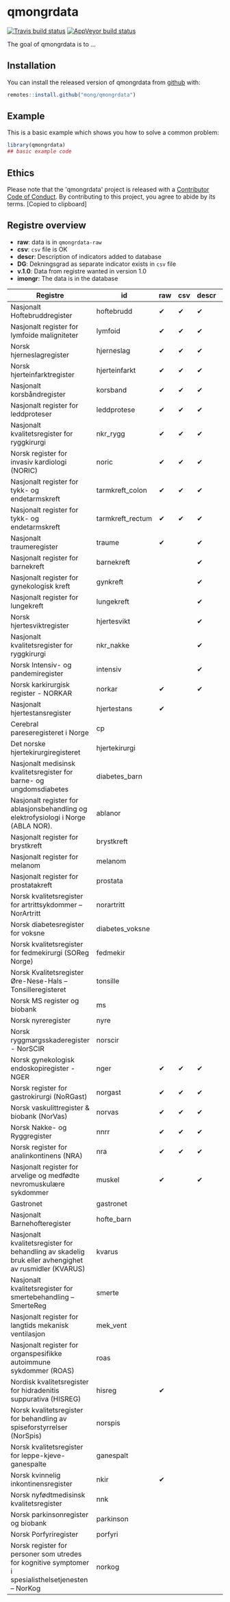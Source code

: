 
# qmongrdata

<!-- badges: start -->
[![Travis build status](https://travis-ci.org/mong/qmongrdata.svg?branch=master)](https://travis-ci.org/mong/qmongrdata)
[![AppVeyor build status](https://ci.appveyor.com/api/projects/status/github/mong/qmongrdata?branch=master&svg=true)](https://ci.appveyor.com/project/mong/qmongrdata)
<!-- badges: end -->

The goal of qmongrdata is to ...

## Installation

You can install the released version of qmongrdata from [github](https://github.com/) with:

``` r
remotes::install.github("mong/qmongrdata")
```

## Example

This is a basic example which shows you how to solve a common problem:

``` r
library(qmongrdata)
## basic example code
```
## Ethics
Please note that the 'qmongrdata' project is released with a
  [Contributor Code of Conduct](CODE_OF_CONDUCT.md).
  By contributing to this project, you agree to abide by its terms.
  [Copied to clipboard]

## Registre overview

- **raw**: data is in `qmongrdata-raw`
- **csv**: `csv` file is OK
- **descr**: Description of indicators added to database
- **DG**: Dekningsgrad as separate indicator exists in `csv` file
- **v.1.0**: Data from registre wanted in version 1.0
- **imongr**: The data is in the database

| Registre                                                                                            | id               | raw      | csv      | descr    | DG       | v1.0     | imongr   |
| ---                                                                                                 | ---              | ---      | ---      | ---      | ---      | ---      | ---      |
| Nasjonalt Hoftebruddregister                                                                        | hoftebrudd       | &#10004; | &#10004; | &#10004; | &#10004; | &#10004; | &#10004; |
| Nasjonalt register for lymfoide maligniteter                                                        | lymfoid          | &#10004; | &#10004; | &#10004; | &#10004; | &#10004; | &#10004;
| Norsk hjerneslagregister                                                                            | hjerneslag       | &#10004; | &#10004; | &#10004; | &#10004; | &#10004; | &#10004;
| Norsk hjerteinfarktregister                                                                         | hjerteinfarkt    | &#10004; | &#10004; | &#10004; | &#10004; | &#10004; | &#10004;
| Nasjonalt korsbåndregister                                                                          | korsband         | &#10004; | &#10004; | &#10004; | &#10004; | &#10004; | &#10004; |
| Nasjonalt register for leddproteser                                                                 | leddprotese      | &#10004; | &#10004; | &#10004; | &#10004; | &#10004; | &#10004;
| Nasjonalt kvalitetsregister for ryggkirurgi                                                         | nkr_rygg         | &#10004; | &#10004; | &#10004; |          | &#10004; | &#10004;
| Norsk register for invasiv kardiologi (NORIC)                                                       | noric            | &#10004; | &#10004; | &#10004; |          | &#10004; | &#10004;
| Nasjonalt register for tykk- og endetarmskreft                                                      | tarmkreft_colon  | &#10004; | &#10004; | &#10004; |          | &#10004; | &#10004;
| Nasjonalt register for tykk- og endetarmskreft                                                      | tarmkreft_rectum | &#10004; | &#10004; | &#10004; |          | &#10004; | &#10004;
| Nasjonalt traumeregister                                                                            | traume           | &#10004; |          | &#10004; |          | &#10004; | &#10004;
| Nasjonalt register for barnekreft                                                                   | barnekreft       |          |          | &#10004; |          | &#10004; | &#10004;
| Nasjonalt register for gynekologisk kreft                                                           | gynkreft         |          |          | &#10004; |          | &#10004; | &#10004;
| Nasjonalt register for lungekreft                                                                   | lungekreft       |          |          | &#10004; |          | &#10004; | &#10004;
| Norsk hjertesviktregister                                                                           | hjertesvikt      |          |          | &#10004; |          | &#10004; | &#10004;
| Nasjonalt kvalitetsregister for ryggkirurgi                                                         | nkr_nakke        |          |          | &#10004; |          | &#10004;
| Norsk Intensiv- og pandemiregister                                                                  | intensiv         |          |          | &#10004; |          | &#10004;
| Norsk karkirurgisk register - NORKAR                                                                | norkar           | &#10004; |          | &#10004; |          | &#10004; |
| Nasjonalt hjertestansregister                                                                       | hjertestans      | &#10004; |          |          |          | &#10004; |
| Cerebral pareseregisteret i Norge                                                                   | cp               |          |          |          |          | &#10004; |
| ​Det norske hjertekirurgiregisteret                                                                 | hjertekirurgi    |          |          |          |          | &#10004; |
| Nasjonalt medisinsk kvalitetsregister for barne- og ungdomsdiabetes                                 | diabetes_barn    |          |          |          |          | &#10004; |
| Nasjonalt register for ablasjonsbehandling og elektrofysiologi i Norge (ABLA NOR).                  | ablanor          |          |          |          |          | &#10004; |
| Nasjonalt register for brystkreft                                                                   | brystkreft       |          |          |          |          | &#10004; |
| Nasjonalt register for melanom                                                                      | melanom          |          |          |          |          | &#10004; |
| Nasjonalt register for prostatakreft                                                                | prostata         |          |          |          |          | &#10004; |
| Norsk kvalitetsregister for artrittsykdommer – NorArtritt                                           | norartritt       |          |          |          |          | &#10004; |
| Norsk diabetesregister for voksne                                                                   | diabetes_voksne  |          |          |          |          | &#10004; |
| Norsk kvalitetsregister for fedmekirurgi (SOReg Norge)                                              | fedmekir         |          |          |          |          | &#10004; |
| Norsk Kvalitetsregister Øre-Nese-Hals – Tonsilleregisteret                                          | tonsille         |          |          |          |          | &#10004; |
| Norsk MS register og biobank                                                                        | ms               |          |          |          |          | &#10004; |
| Norsk nyreregister                                                                                  | nyre             |          |          |          |          | &#10004; |
| Norsk ryggmargsskaderegister - NorSCIR                                                              | norscir          |          |          |          |          | &#10004; |
| Norsk gynekologisk endoskopiregister - NGER                                                         | nger             | &#10004; | &#10004; | &#10004; | &#10004; |          | &#10004; |
| Norsk register for gastrokirurgi (NoRGast)                                                          | norgast          | &#10004; | &#10004; | &#10004; |          |          | &#10004;
| Norsk vaskulittregister & biobank (NorVas)                                                          | norvas           | &#10004; | &#10004; | &#10004; |          |          | &#10004;
| Norsk Nakke- og Ryggregister                                                                        | nnrr             | &#10004; | &#10004; | &#10004; |          |          | &#10004;
| Norsk register for analinkontinens (NRA)                                                            | nra              | &#10004; | &#10004; | &#10004; |
| Nasjonalt register for arvelige og medfødte nevromuskulære sykdommer                                | muskel           | &#10004; |          | &#10004; |
| Gastronet                                                                                           | gastronet        |          |
| Nasjonalt Barnehofteregister                                                                        | hofte_barn       |          |
| Nasjonalt kvalitetsregister for behandling av skadelig bruk eller avhengighet av rusmidler (KVARUS) | kvarus           |          |
| Nasjonalt kvalitetsregister for smertebehandling – SmerteReg                                        | smerte           |          |
| Nasjonalt register for langtids mekanisk ventilasjon                                                | mek_vent         |          |
| Nasjonalt register for organspesifikke autoimmune sykdommer (ROAS)                                  | roas             |          |
| Nordisk kvalitetsregister for hidradenitis suppurativa (HISREG)                                     | hisreg           | &#10004; |
| Norsk kvalitetsregister for behandling av spiseforstyrrelser (NorSpis)                              | norspis          |          |
| Norsk kvalitetsregister for leppe-kjeve-ganespalte                                                  | ganespalt        |          |
| Norsk kvinnelig inkontinensregister                                                                 | nkir             | &#10004; |
| Norsk nyfødtmedisinsk kvalitetsregister                                                             | nnk              |          |
| Norsk parkinsonregister og biobank                                                                  | parkinson        |          |
| Norsk Porfyriregister                                                                               | porfyri          |          |
| Norsk register for personer som utredes for kognitive symptomer i spesialisthelsetjenesten – NorKog | norkog           |          |

